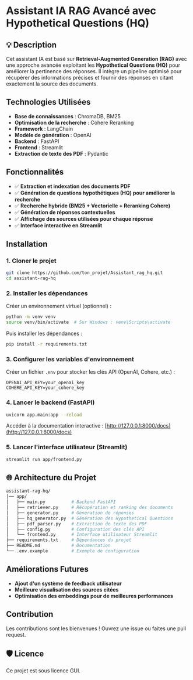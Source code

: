 # Assistant IA RAG Avancé avec Hypothetical Questions (HQ)

## 💡 Description
Cet assistant IA est basé sur **Retrieval-Augmented Generation (RAG)** avec une approche avancée exploitant les **Hypothetical Questions (HQ)** pour améliorer la pertinence des réponses. Il intègre un pipeline optimisé pour récupérer des informations précises et fournir des réponses en citant exactement la source des documents.

##  Technologies Utilisées
- **Base de connaissances** : ChromaDB, BM25
- **Optimisation de la recherche** : Cohere Reranking
- **Framework** : LangChain
- **Modèle de génération** : OpenAI
- **Backend** : FastAPI
- **Frontend** : Streamlit
- **Extraction de texte des PDF** : Pydantic

##  Fonctionnalités
- ✅ **Extraction et indexation des documents PDF**
- ✅ **Génération de questions hypothétiques (HQ) pour améliorer la recherche**
- ✅ **Recherche hybride (BM25 + Vectorielle + Reranking Cohere)**
- ✅ **Génération de réponses contextuelles**
- ✅ **Affichage des sources utilisées pour chaque réponse**
- ✅ **Interface interactive en Streamlit**

##  Installation
### 1. Cloner le projet
```bash
git clone https://github.com/ton_projet/Assistant_rag_hq.git
cd assistant-rag-hq
```
### 2. Installer les dépendances
Créer un environnement virtuel (optionnel) :
```bash
python -m venv venv
source venv/bin/activate  # Sur Windows : venv\Scripts\activate
```
Puis installer les dépendances :
```bash
pip install -r requirements.txt
```

### 3. Configurer les variables d'environnement
Créer un fichier `.env` pour stocker les clés API (OpenAI, Cohere, etc.) :
```env
OPENAI_API_KEY=your_openai_key
COHERE_API_KEY=your_cohere_key
```

### 4. Lancer le backend (FastAPI)
```bash
uvicorn app.main:app --reload
```
Accéder à la documentation interactive : [http://127.0.0.1:8000/docs](http://127.0.0.1:8000/docs)

### 5. Lancer l'interface utilisateur (Streamlit)
```bash
streamlit run app/frontend.py
```

## 🌐 Architecture du Projet
```bash
assistant-rag-hq/
│── app/
│   ├── main.py          # Backend FastAPI
│   ├── retriever.py     # Récupération et ranking des documents
│   ├── generator.py     # Génération de réponses
│   ├── hq_generator.py  # Génération des Hypothetical Questions
│   ├── pdf_parser.py    # Extraction de texte des PDF
│   ├── config.py        # Configuration des clés API
│   └── frontend.py      # Interface utilisateur Streamlit
├── requirements.txt     # Dépendances du projet
├── README.md            # Documentation
└── .env.example         # Exemple de configuration
```

##  Améliorations Futures
-  **Ajout d'un système de feedback utilisateur**
-  **Meilleure visualisation des sources citées**
-  **Optimisation des embeddings pour de meilleures performances**

##  Contribution
Les contributions sont les bienvenues ! Ouvrez une issue ou faites une pull request.

## 🛡️ Licence
Ce projet est sous licence GUI.

